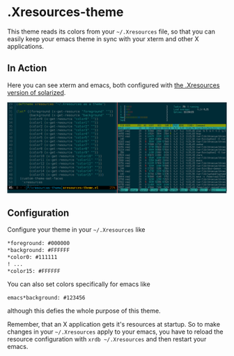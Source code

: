 # .Xresources-theme

This theme reads its colors from your `~/.Xresources` file, so that you can
easily keep your emacs theme in sync with your xterm and other X applications.

## In Action

Here you can see xterm and emacs, both configured with
[the .Xresources version of solarized](https://github.com/altercation/solarized/blob/master/xresources/solarized).

![Screenshot](screenshot.png)

## Configuration

Configure your theme in your `~/.Xresources` like

```
*foreground: #000000
*background: #FFFFFF
*color0: #111111
! ...
*color15: #FFFFFF
```

You can also set colors specifically for emacs like

```
emacs*background: #123456
```

although this defies the whole purpose of this theme.

Remember, that an X application gets it's resources at startup. So to make
changes in your `~/.Xresources` apply to your emacs, you have to reload the
resource configuration with `xrdb ~/.Xresources` and then restart your emacs.
